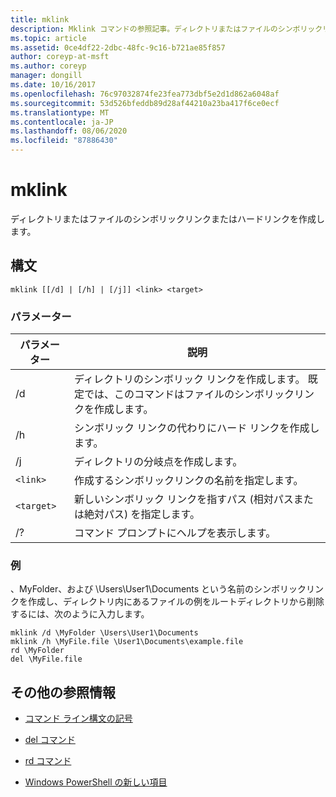 ```yaml
---
title: mklink
description: Mklink コマンドの参照記事。ディレクトリまたはファイルのシンボリックリンクまたはハードリンクを作成します。
ms.topic: article
ms.assetid: 0ce4df22-2dbc-48fc-9c16-b721ae85f857
author: coreyp-at-msft
ms.author: coreyp
manager: dongill
ms.date: 10/16/2017
ms.openlocfilehash: 76c97032874fe23fea773dbf5e2d1d862a6048af
ms.sourcegitcommit: 53d526bfeddb89d28af44210a23ba417f6ce0ecf
ms.translationtype: MT
ms.contentlocale: ja-JP
ms.lasthandoff: 08/06/2020
ms.locfileid: "87886430"
---
```

# <a name="mklink"></a>mklink

ディレクトリまたはファイルのシンボリックリンクまたはハードリンクを作成します。

## <a name="syntax"></a>構文

```
mklink [[/d] | [/h] | [/j]] <link> <target>
```

### <a name="parameters"></a>パラメーター

| パラメーター | 説明 |
| --------- | ----------- |
| /d | ディレクトリのシンボリック リンクを作成します。 既定では、このコマンドはファイルのシンボリックリンクを作成します。 |
| /h | シンボリック リンクの代わりにハード リンクを作成します。 |
| /j | ディレクトリの分岐点を作成します。 |
| `<link>` | 作成するシンボリックリンクの名前を指定します。 |
| `<target>` | 新しいシンボリック リンクを指すパス (相対パスまたは絶対パス) を指定します。 |
| /? | コマンド プロンプトにヘルプを表示します。 |

### <a name="examples"></a>例

、MyFolder、および \Users\User1\Documents という名前のシンボリックリンクを作成し、ディレクトリ内にあるファイルの例をルートディレクトリから削除するには、次のように入力します。

```
mklink /d \MyFolder \Users\User1\Documents
mklink /h \MyFile.file \User1\Documents\example.file
rd \MyFolder
del \MyFile.file
```

## <a name="additional-references"></a>その他の参照情報

- [コマンド ライン構文の記号](command-line-syntax-key.md)

- [del コマンド](del.md)

- [rd コマンド](rd.md)

- [Windows PowerShell の新しい項目](/powershell/module/microsoft.powershell.management/new-item?view=powershell-6)
